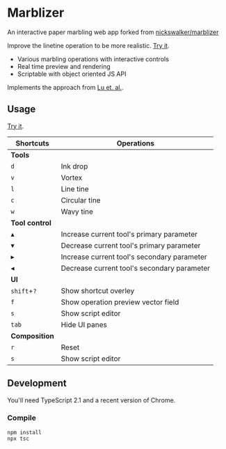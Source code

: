 # Marblizer

An interactive paper marbling web app forked from [nickswalker/marblizer](https://github.com/nickswalker/marblizer)

Improve the linetine operation to be more realistic. [Try it](https://jingyicc.github.io/marblizer/).

* Various marbling operations with interactive controls
* Real time preview and rendering
* Scriptable with object oriented JS API

Implements the approach from [Lu et. al.](https://www.computer.org/csdl/mags/cg/2012/06/mcg2012060026-abs.html).

## Usage

[Try it](https://jingyicc.github.io/marblizer/).

| Shortcuts |                  Operations                           |
| ------------------------ | ------------------------------------------- |
| **Tools**                |                                             |
| `d`                      | Ink drop                                    |
| `v`                      | Vortex                                      |
| `l`                      | Line tine                                   |
| `c`                      | Circular tine                               |
| `w`                      | Wavy tine                                   |
| **Tool control**         |                                             |
| `▲`                      | Increase current tool's primary parameter   |
| `▼`                      | Decrease current tool's primary parameter   |
| `▶`                      | Increase current tool's secondary parameter |
| `◀`                      | Decrease current tool's secondary parameter |
| **UI**                   |                                             |
| `shift`+`?`              | Show shortcut overley                       |
| `f`                      | Show operation preview vector field         |
| `s`                      | Show script editor                          |
| `tab`                    | Hide UI panes                               |
| **Composition**          |                                             |
| `r`                      | Reset                                       |
| `s`                      | Show script editor                          |


## Development

You'll need TypeScript 2.1 and a recent version of Chrome.

### Compile

```
npm install
npx tsc
```
